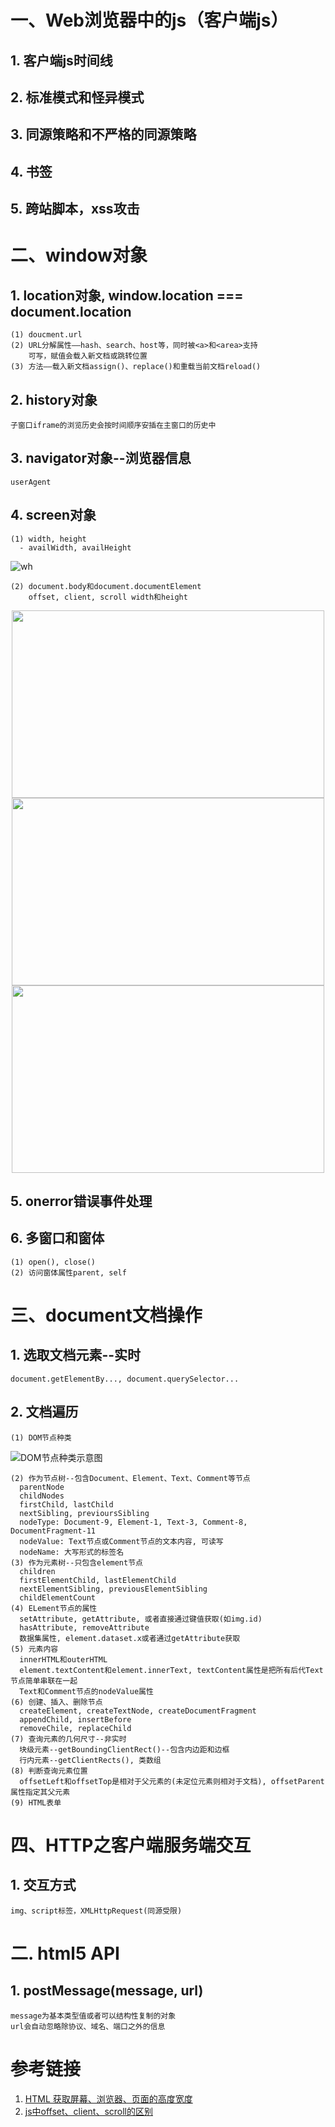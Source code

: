 # 一、Web浏览器中的js（客户端js）
## 1. 客户端js时间线
## 2. 标准模式和怪异模式
## 3. 同源策略和不严格的同源策略
## 4. 书签
## 5. 跨站脚本，xss攻击

# 二、window对象
## 1. location对象, window.location === document.location
    (1) doucment.url
    (2) URL分解属性——hash、search、host等，同时被<a>和<area>支持
        可写，赋值会载入新文档或跳转位置
    (3) 方法——载入新文档assign()、replace()和重载当前文档reload()
## 2. history对象
    子窗口iframe的浏览历史会按时间顺序安插在主窗口的历史中
## 3. navigator对象--浏览器信息
    userAgent
## 4. screen对象
    (1) width, height
      - availWidth, availHeight
  ![wh](./imgs/wh.png)
  
    (2) document.body和document.documentElement
        offset, client, scroll width和height
  <div align="center">
    <img src="./imgs/offset.png" width="500" height="300">
    <img src="./imgs/client.png" width="500" height="300">
    <img src="./imgs/scroll.png" width="500" height="300">
  </div>

## 5. onerror错误事件处理
## 6. 多窗口和窗体
    (1) open(), close()
    (2) 访问窗体属性parent, self

# 三、document文档操作
## 1. 选取文档元素--实时
    document.getElementBy..., document.querySelector...
## 2. 文档遍历
    (1) DOM节点种类
  ![DOM节点种类示意图](./imgs/DOM节点种类.png)

    (2) 作为节点树--包含Document、Element、Text、Comment等节点
      parentNode
      childNodes
      firstChild, lastChild
      nextSibling, previoursSibling
      nodeType: Document-9, Element-1, Text-3, Comment-8, DocumentFragment-11
      nodeValue: Text节点或Comment节点的文本内容, 可读写
      nodeName: 大写形式的标签名
    (3) 作为元素树--只包含element节点
      children
      firstElementChild, lastElementChild
      nextElementSibling, previousElementSibling
      childElementCount
    (4) ELement节点的属性
      setAttribute, getAttribute, 或者直接通过键值获取(如img.id)
      hasAttribute, removeAttribute
      数据集属性, element.dataset.x或者通过getAttribute获取
    (5) 元素内容
      innerHTML和outerHTML
      element.textContent和element.innerText, textContent属性是把所有后代Text节点简单串联在一起
      Text和Comment节点的nodeValue属性
    (6) 创建、插入、删除节点
      createElement, createTextNode, createDocumentFragment
      appendChild, insertBefore
      removeChile, replaceChild
    (7) 查询元素的几何尺寸--非实时
      块级元素--getBoundingClientRect()--包含内边距和边框
      行内元素--getClientRects(), 类数组
    (8) 判断查询元素位置
      offsetLeft和offsetTop是相对于父元素的(未定位元素则相对于文档), offsetParent属性指定其父元素
    (9) HTML表单

# 四、HTTP之客户端服务端交互
## 1. 交互方式
    img、script标签，XMLHttpRequest(同源受限)

# 二. html5 API
##  1. postMessage(message, url)
    message为基本类型值或者可以结构性复制的对象
    url会自动忽略除协议、域名、端口之外的信息

# 参考链接
  1. [HTML 获取屏幕、浏览器、页面的高度宽度](https://www.cnblogs.com/polk6/p/5051935.html)
  2. [js中offset、client、scroll的区别](https://blog.csdn.net/weixin_37861326/article/details/81453593)
